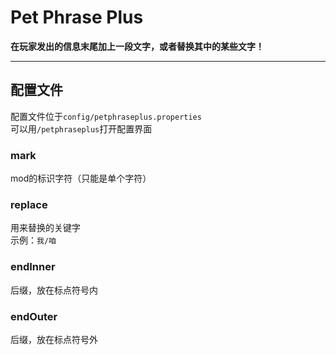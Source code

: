# Pet Phrase Plus

__在玩家发出的信息末尾加上一段文字，或者替换其中的某些文字！__  

---

## 配置文件  
配置文件位于`config/petphraseplus.properties`  
可以用`/petphraseplus`打开配置界面

### mark  
mod的标识字符（只能是单个字符）

### replace  
用来替换的关键字  
示例：`我/咱`  

### endInner  
后缀，放在标点符号内

### endOuter  
后缀，放在标点符号外